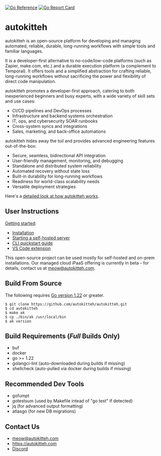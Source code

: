 [![Go Reference](https://pkg.go.dev/badge/go.autokitteh.dev/autokitteh.svg)](https://pkg.go.dev/go.autokitteh.dev/autokitteh)
[![Go Report Card](https://goreportcard.com/badge/go.autokitteh.dev/autokitteh)](https://goreportcard.com/report/go.autokitteh.dev/autokitteh)

# autokitteh

autokitteh is an open-source platform for developing and managing automated,
reliable, durable, long-running workflows with simple tools and familiar
languages.

It is a developer-first alternative to no-code/low-code platforms (such as Zapier, make.com, etc.) and a durable execution platform (a complement to Temporal). It offers tools and a simplified abstraction for crafting reliable, long-running workflows without sacrificing the power and flexibility of direct code manipulation.

autokitteh promotes a developer-first approach, catering to both inexperienced
beginners and busy experts, with a wide variety of skill sets and use cases:

- CI/CD pipelines and DevOps processes
- Infrastructure and backend systems orchestration
- IT, ops, and cybersecurity SOAR runbooks
- Cross-system syncs and integrations
- Sales, marketing, and back-office automations

autokitteh hides away the toil and provides advanced engineering features
out-of-the-box:

- Secure, seamless, bidirectional API integration
- User-friendly management, monitoring, and debugging
- Standalone and distributed system reliability
- Automated recovery without state loss
- Built-in durability for long-running workflows
- Readiness for world-class scalability needs
- Versatile deployment strategies

Here's a [detailed look at how autokitteh works](https://docs.autokitteh.com/how_it_works).

## User Instructions

[Getting started](https://docs.autokitteh.com/get_started):

- [Installation](https://docs.autokitteh.com/get_started/install)
- [Starting a self-hosted server](https://docs.autokitteh.com/get_started/start_server)
- [CLI quickstart guide](https://docs.autokitteh.com/get_started/client/cli/quickstart)
- [VS Code extension](https://docs.autokitteh.com/get_started/client/vscode)

This open-source project can be used mostly for self-hosted and on-prem
installations. Our managed cloud iPaaS offering is currently in beta - for
details, contact us at meow@autokitteh.com.

## Build From Source

The following requires [Go version 1.22](https://go.dev/dl/) or greater.

```shell
$ git clone https://github.com/autokitteh/autokitteh.git
$ cd autokitteh
$ make ak
$ cp ./bin/ak /usr/local/bin
$ ak version
```

## Build Requirements (_Full_ Builds Only)

- buf
- docker
- go >= 1.22
- golangci-lint (auto-downloaded during builds if missing)
- shellcheck (auto-pulled via docker during builds if missing)

## Recommended Dev Tools

- gofumpt
- gotestsum (used by Makefile intead of "go test" if detected)
- jq (for advanced output formatting)
- atlasgo (for new DB migrations)

## Contact Us

- meow@autokitteh.com
- https://autokitteh.com
- [Discord](https://discord.gg/UhnJuBarZQ)
